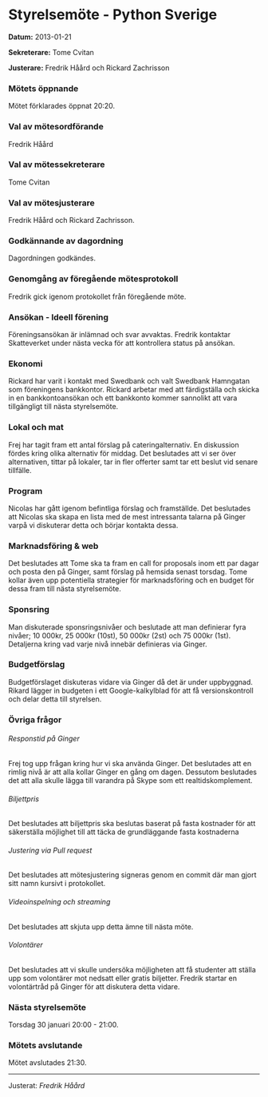 # Styrelsemöte - Python Sverige

**Datum:** 2013-01-21

**Sekreterare:** Tome Cvitan 

**Justerare:** Fredrik Håård och Rickard Zachrisson
   
### Mötets öppnande

Mötet förklarades öppnat 20:20.

### Val av mötesordförande

Fredrik Håård

### Val av mötessekreterare

Tome Cvitan

### Val av mötesjusterare

Fredrik Håård och Rickard Zachrisson.

### Godkännande av dagordning

Dagordningen godkändes.

### Genomgång av föregående mötesprotokoll

Fredrik gick igenom protokollet från föregående möte.

### Ansökan - Ideell förening

Föreningsansökan är inlämnad och svar avvaktas. Fredrik kontaktar Skatteverket under nästa vecka för att kontrollera status på ansökan.

### Ekonomi

Rickard har varit i kontakt med Swedbank och valt Swedbank Hamngatan som föreningens bankkontor. Rickard arbetar med att färdigställa och skicka in en bankkontoansökan och ett bankkonto kommer sannolikt att vara tillgängligt till nästa styrelsemöte.

### Lokal och mat

Frej har tagit fram ett antal förslag på cateringalternativ. En diskussion fördes kring olika alternativ för middag. Det beslutades att vi ser över alternativen, tittar på lokaler, tar in fler offerter samt tar ett beslut vid senare tillfälle.

### Program

Nicolas har gått igenom befintliga förslag och framställde. Det beslutades att Nicolas ska skapa en lista med de mest intressanta talarna på Ginger varpå vi diskuterar detta och börjar kontakta dessa. 

### Marknadsföring & web

Det beslutades att Tome ska ta fram en call for proposals inom ett par dagar och posta den på Ginger, samt förslag på hemsida senast torsdag. Tome kollar även upp potentiella strategier för marknadsföring och en budget för dessa fram till nästa styrelsemöte.

### Sponsring

Man diskuterade sponsringsnivåer och beslutade att man definierar fyra nivåer; 10 000kr, 25 000kr (10st), 50 000kr (2st) och 75 000kr (1st). Detaljerna kring vad varje nivå innebär definieras via Ginger.

### Budgetförslag

Budgetförslaget diskuteras vidare via Ginger då det är under uppbyggnad. Rikard lägger in budgeten i ett Google-kalkylblad för att få versionskontroll och delar detta till styrelsen.

### Övriga frågor

###### Responstid på Ginger
Frej tog upp frågan kring hur vi ska använda Ginger. Det beslutades att en rimlig nivå är att alla kollar Ginger en gång om dagen. Dessutom beslutades det att alla skulle lägga till varandra på Skype som ett realtidskomplement.

###### Biljettpris

Det beslutades att biljettpris ska beslutas baserat på fasta kostnader för att säkerställa möjlighet till att täcka de grundläggande fasta kostnaderna

###### Justering via Pull request

Det beslutades att mötesjustering signeras genom en commit där man gjort sitt namn kursivt i protokollet.

###### Videoinspelning och streaming

Det beslutades att skjuta upp detta ämne till nästa möte.

###### Volontärer

Det beslutades att vi skulle undersöka möjligheten att få studenter att ställa upp som volontärer mot nedsatt eller gratis biljetter. Fredrik startar en volontärtråd på Ginger för att diskutera detta vidare.

### Nästa styrelsemöte

Torsdag 30 januari 20:00 - 21:00.

### Mötets avslutande

Mötet avslutades 21:30.

----

Justerat: *Fredrik Håård*
